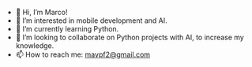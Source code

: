 - 👋 Hi, I’m Marco!
- 👀 I’m interested in mobile development and AI.
- 🌱 I’m currently learning Python.
- 💞️ I’m looking to collaborate on Python projects with AI, to increase my knowledge.
- 📫 How to reach me: mavpf2@gmail.com

<!---
mavpf/mavpf is a ✨ special ✨ repository because its `README.md` (this file) appears on your GitHub profile.
You can click the Preview link to take a look at your changes.
--->
